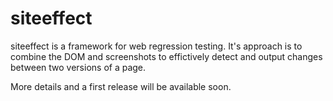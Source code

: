 siteeffect
============

siteeffect is a framework for web regression testing. It's approach is to combine the DOM and screenshots to effictively detect and output changes between two versions of a page.

More details and a first release will be available soon.